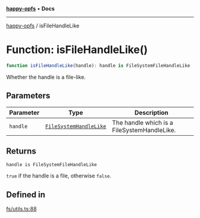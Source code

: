[**happy-opfs**](../README.md) • **Docs**

***

[happy-opfs](../README.md) / isFileHandleLike

# Function: isFileHandleLike()

```ts
function isFileHandleLike(handle): handle is FileSystemFileHandleLike
```

Whether the handle is a file-like.

## Parameters

| Parameter | Type | Description |
| ------ | ------ | ------ |
| `handle` | [`FileSystemHandleLike`](../interfaces/FileSystemHandleLike.md) | The handle which is a FileSystemHandleLike. |

## Returns

`handle is FileSystemFileHandleLike`

`true` if the handle is a file, otherwise `false`.

## Defined in

[fs/utils.ts:88](https://github.com/JiangJie/happy-opfs/blob/7bfec3b71684ddcf0fe3092672c66c9664776bcc/src/fs/utils.ts#L88)
